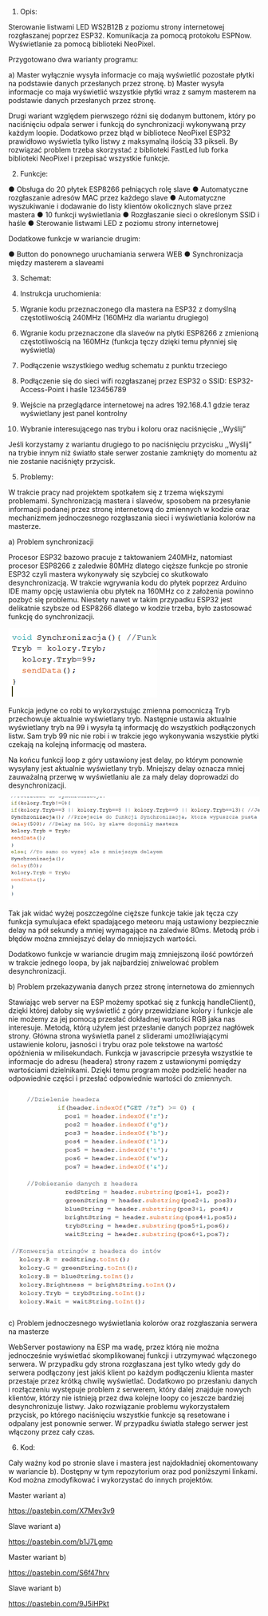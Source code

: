 1.	Opis:

Sterowanie listwami LED WS2B12B z poziomu strony internetowej rozgłaszanej poprzez ESP32. Komunikacja za pomocą protokołu ESPNow. Wyświetlanie za pomocą biblioteki NeoPixel.

Przygotowano dwa warianty programu:

a)	Master wyłącznie wysyła informacje co mają wyświetlić pozostałe płytki na podstawie danych przesłanych przez stronę.
b)	Master wysyła informacje co maja wyświetlić wszystkie płytki wraz z samym masterem na podstawie danych przesłanych przez stronę.

Drugi wariant względem pierwszego różni się dodanym buttonem, który po naciśnięciu odpala serwer i funkcją do synchronizacji wykonywaną przy każdym loopie. Dodatkowo przez błąd w bibliotece NeoPixel ESP32 prawidłowo wyświetla tylko listwy z maksymalną ilością 33 pikseli. By rozwiązać problem trzeba skorzystać z biblioteki FastLed lub forka biblioteki NeoPixel i przepisać wszystkie funkcje.

2.	Funkcje:

●	Obsługa do 20 płytek ESP8266 pełniących rolę slave
●	Automatyczne rozgłaszanie adresów MAC przez każdego slave
●	Automatyczne wyszukiwanie i dodawanie do listy klientów okolicznych slave przez mastera
●	10 funkcji wyświetlania
●	Rozgłaszanie sieci o określonym SSID i haśle
●	Sterowanie listwami LED z poziomu strony internetowej

Dodatkowe funkcje w wariancie drugim:

●	Button do ponownego uruchamiania serwera WEB
●	Synchronizacja między masterem a slaveami

3.	Schemat:


4.	Instrukcja uruchomienia:

1.	Wgranie kodu przeznaczonego dla mastera na ESP32 z domyślną częstotliwością 240MHz (160MHz dla wariantu drugiego)
2.	Wgranie kodu przeznaczone dla slaveów na płytki ESP8266 z zmienioną częstotliwością na 160MHz (funkcja tęczy dzięki temu płynniej się wyświetla)
3.	Podłączenie wszystkiego według schematu z punktu trzeciego
4.	Podłączenie się do sieci wifi rozgłaszanej przez ESP32 o SSID: ESP32-Access-Point i haśle 123456789
5.	Wejście na przeglądarce internetowej na adres 192.168.4.1 gdzie teraz wyświetlany jest panel kontrolny
6.	Wybranie interesującego nas trybu i koloru oraz naciśnięcie ,,Wyślij”


Jeśli korzystamy z wariantu drugiego to po naciśnięciu przycisku ,,Wyślij” na trybie innym niż światło stałe serwer zostanie zamknięty do momentu aż nie zostanie naciśnięty przycisk.


5.	Problemy:

W trakcie pracy nad projektem spotkałem się z trzema większymi problemami. Synchronizacją mastera i slaveów, sposobem na przesyłanie informacji podanej przez stronę internetową do zmiennych w kodzie oraz mechanizmem jednoczesnego rozgłaszania sieci i wyświetlania kolorów na masterze.

a)	Problem synchronizacji

Procesor ESP32 bazowo pracuje z taktowaniem 240MHz, natomiast procesor ESP8266 z zaledwie 80MHz dlatego cięższe funkcje po stronie ESP32 czyli mastera wykonywały się szybciej co skutkowało desynchronizacją. W trakcie wgrywania kodu do płytek poprzez Arduino IDE mamy opcję ustawienia obu płytek na 160MHz co z założenia powinno pozbyć się problemu. Niestety nawet w takim przypadku ESP32 jest delikatnie szybsze od ESP8266 dlatego w kodzie trzeba, było zastosować funkcję do synchronizacji.


 ![Synchronizacja](Pics/Synchronizacja.png)


Funkcja jedyne co robi to wykorzystując zmienna pomocniczą Tryb przechowuje aktualnie wyświetlany tryb. Następnie ustawia aktualnie wyświetlany tryb na 99 i wysyła tą informację do wszystkich podłączonych listw. Sam tryb 99 nic nie robi i w trakcie jego wykonywania wszystkie płytki czekają na kolejną informację od mastera.



Na końcu funkcji loop z góry ustawiony jest delay, po którym ponownie wysyłany jest aktualnie wyświetlany tryb. Mniejszy delay oznacza mniej zauważalną przerwę w wyświetlaniu ale za mały delay doprowadzi do desynchronizacji.


![Synchronizacja2](Pics/Synchronizacja2.png)
 

Tak jak widać wyżej poszczególne cięższe funkcje takie jak tęcza czy funkcja symulujaca efekt spadającego meteoru mają ustawiony bezpiecznie delay na pół sekundy a mniej wymagające na zaledwie 80ms. Metodą prób i błędów można zmniejszyć delay do mniejszych wartości.

Dodatkowo funkcje w wariancie drugim mają zmniejszoną ilość powtórzeń w trakcie jednego loopa, by jak najbardziej zniwelować problem desynchronizacji.



b)	Problem przekazywania danych przez stronę internetowa do zmiennych

Stawiając web server na ESP możemy spotkać się z funkcją handleClient(), dzięki której dałoby się wyświetlić z góry przewidziane kolory i funkcje ale nie możemy za jej pomocą przesłać dokładnej wartości RGB jaka nas interesuje. Metodą, którą użyłem jest przesłanie danych poprzez nagłówek strony. Główna strona wyświetla panel z sliderami umożliwiającymi ustawienie koloru, jasności i trybu oraz pole tekstowe na wartość opóźnienia w milisekundach. Funkcja w javascripcie przesyła wszystkie te informacje do adresu (headera) strony razem z ustawionymi pomiędzy wartościami dzielnikami. Dzięki temu program może podzielić header na odpowiednie części i przesłać odpowiednie wartości do zmiennych.


![Header](Pics/Header.png)


c)	Problem jednoczesnego wyświetlania kolorów oraz rozgłaszania serwera na masterze

WebServer postawiony na ESP ma wadę, przez którą nie można jednocześnie wyświetlać skomplikowanej funkcji i utrzymywać włączonego serwera. W przypadku gdy strona rozgłaszana jest tylko wtedy gdy do serwera podłączony jest jakiś klient po każdym podłączeniu klienta master przestaje przez krótką chwilę wyświetlać. Dodatkowo po przesłaniu danych i rozłączeniu występuje problem z serwerem, który dalej znajduje nowych klientów, którzy nie istnieją przez dwa kolejne loopy co jeszcze bardziej desynchronizuje listwy. Jako rozwiązanie problemu wykorzystałem przycisk, po którego naciśnięciu wszystkie funkcje są resetowane i odpalany jest ponownie serwer. W przypadku światła stałego serwer jest włączony przez cały czas.



6.	Kod:

Cały ważny kod po stronie slave i mastera jest najdokładniej okomentowany w wariancie b). Dostępny w tym repozytorium oraz pod poniższymi linkami. Kod można zmodyfikować i wykorzystać do innych projektów.


Master wariant a)

https://pastebin.com/X7Mev3v9

Slave wariant a)

https://pastebin.com/b1J7Lgmp

Master wariant b)

https://pastebin.com/S6f47hrv

Slave wariant b)

https://pastebin.com/9J5iHPkt



